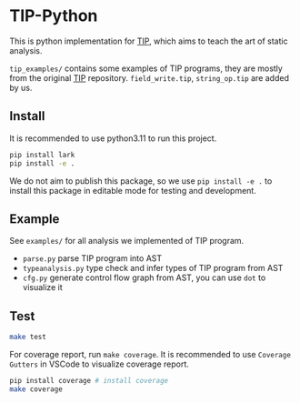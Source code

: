 # TIP-Python

This is python implementation for [TIP](https://github.com/cs-au-dk/TIP), which aims to teach the art of static analysis.

`tip_examples/` contains some examples of TIP programs, they are mostly from the original [TIP](https://github.com/cs-au-dk/TIP) repository. `field_write.tip`, `string_op.tip` are added by us.

## Install

It is recommended to use python3.11 to run this project.

```bash
pip install lark
pip install -e .
```

We do not aim to publish this package, so we use `pip install -e .` to install this package in editable mode for testing and development.

## Example

See `examples/` for all analysis we implemented of TIP program.

* `parse.py` parse TIP program into AST
* `typeanalysis.py` type check and infer types of TIP program from AST
* `cfg.py` generate control flow graph from AST, you can use `dot` to visualize it

## Test

```bash
make test
```

For coverage report, run `make coverage`. It is recommended to use `Coverage Gutters` in VSCode to visualize coverage report.

```bash
pip install coverage # install coverage
make coverage
```
